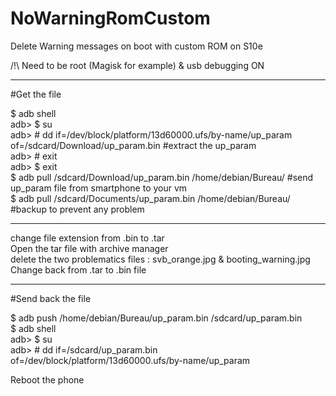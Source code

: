 # NoWarningRomCustom
Delete Warning messages on boot with custom ROM on S10e  

/!\ Need to be root (Magisk for example) & usb debugging ON  

--------------
  
#Get the file  
  
$ adb shell  
adb> $ su  
adb> # dd if=/dev/block/platform/13d60000.ufs/by-name/up_param of=/sdcard/Download/up_param.bin #extract the up_param  
adb> # exit  
adb> $ exit  
$ adb pull /sdcard/Download/up_param.bin /home/debian/Bureau/ #send up_param file from smartphone to your vm  
$ adb pull /sdcard/Documents/up_param.bin /home/debian/Bureau/ #backup to prevent any problem  
  
--------------
  
change file extension from .bin to .tar  
Open the tar file with archive manager  
delete the two problematics files : svb_orange.jpg & booting_warning.jpg  
Change back from .tar to .bin file  
  
--------------
  
#Send back the file  
  
$ adb push /home/debian/Bureau/up_param.bin /sdcard/up_param.bin  
$ adb shell  
adb> $ su  
adb> # dd if=/sdcard/up_param.bin of=/dev/block/platform/13d60000.ufs/by-name/up_param  
  
Reboot the phone  
